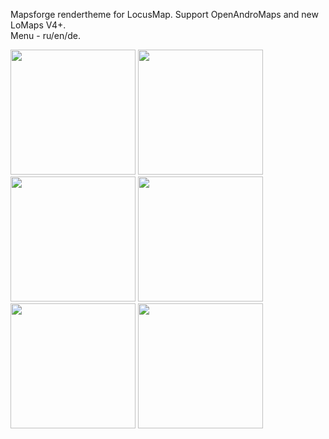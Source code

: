 Mapsforge rendertheme for LocusMap. Support OpenAndroMaps and new LoMaps V4+.<br>
Menu - ru/en/de.

<img src="https://github.com/andrey-nekrasov/oam_theme_settler/assets/97698777/99b3e1a4-763b-405b-9c1d-fb4740cd11a0" width="200">
<img src="https://github.com/andrey-nekrasov/oam_theme_settler/assets/97698777/39830441-a1d4-4a73-8333-8535b0070d73" width="200">
<img src="https://github.com/andrey-nekrasov/oam_theme_settler/assets/97698777/f43a9e78-0e1e-4c75-9e8d-2577f4ddcedd" width="200">
<img src="https://github.com/andrey-nekrasov/oam_theme_settler/assets/97698777/de576552-3261-47e6-9358-aef2e98bfa77" width="200">
<img src="https://github.com/andrey-nekrasov/oam_theme_settler/assets/97698777/af93f3d1-f2bd-40af-95de-6e72fef790fb" width="200">
<img src="https://github.com/andrey-nekrasov/oam_theme_settler/assets/97698777/24ad4748-eca0-4d69-8378-d0bf1b6eb2bc" width="200">
